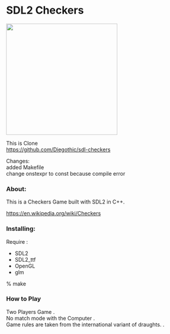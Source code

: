 SDL2 Checkers
===============

<image src="https://raw.githubusercontent.com/ohwada/MAC_cpp_Samples/master/SDL2/checkers/screenshots/checkers.png" width="300" /> <br/>

This is Clone <br/>
https://github.com/Diegothic/sdl-checkers  <br/>

Changes: <br/>
added Makefile <br/>
change onstexpr to const because compile error <br/>

### About: 
This is a Checkers Game built with SDL2 in C++.<br/>

https://en.wikipedia.org/wiki/Checkers <br/>

### Installing:
Require : <br/>
- SDL2 <br/>
- SDL2_ttf <br/>
- OpenGL <br/>
- glm <br/>

% make <br/>

### How to Play
Two Players Game .<br/>
No match mode with the Computer .<br/>
Game rules are taken from the international variant of draughts.  .<br/>



